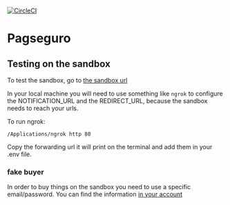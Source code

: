 [![CircleCI](https://circleci.com/gh/arturcp/arsenal.svg?style=svg)](https://circleci.com/gh/arturcp/arsenal)

# Pagseguro

## Testing on the sandbox

To test the sandbox, go to [the sandbox url](sandbox.pagseguro.uol.com.br)

In your local machine you will need to use something like `ngrok` to configure the
NOTIFICATION_URL and the REDIRECT_URL, because the sandbox needs to reach your
urls.

To run ngrok:

```
/Applications/ngrok http 80
```

Copy the forwarding url it will print on the terminal and add them in your .env
file.


### fake buyer

In order to buy things on the sandbox you need to use a specific email/password. You
can find the information [in your account](https://sandbox.pagseguro.uol.com.br/comprador-de-testes.html)
